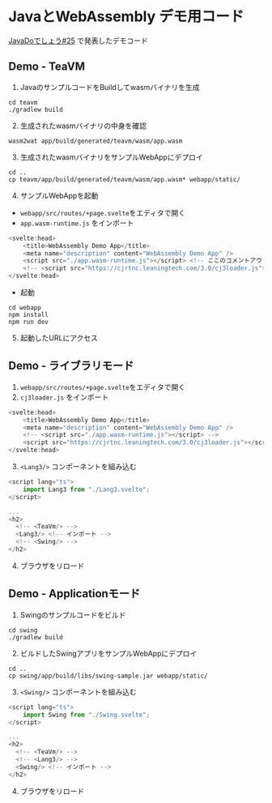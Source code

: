# JavaとWebAssembly デモ用コード

[JavaDoでしょう#25](https://javado.connpass.com/event/322518/) で発表したデモコード

## Demo - TeaVM

1. JavaのサンプルコードをBuildしてwasmバイナリを生成

```shell
cd teavm
./gradlew build
```

2. 生成されたwasmバイナリの中身を確認

```shell
wasm2wat app/build/generated/teavm/wasm/app.wasm
```

3. 生成されたwasmバイナリをサンプルWebAppにデプロイ

```shell
cd ..
cp teavm/app/build/generated/teavm/wasm/app.wasm* webapp/static/
```

4. サンプルWebAppを起動

- `webapp/src/routes/+page.svelte`をエディタで開く
- `app.wasm-runtime.js` をインポート

```js
<svelte:head>
	<title>WebAssembly Demo App</title>
	<meta name="description" content="WebAssembly Demo App" />
	<script src="./app.wasm-runtime.js"></script> <!-- ここのコメントアウトを外す -->
	<!-- <script src="https://cjrtnc.leaningtech.com/3.0/cj3loader.js"></script> -->
</svelte:head>
```

- 起動

```shell
cd webapp
npm install
npm run dev
```

5. 起動したURLにアクセス

## Demo - ライブラリモード

1. `webapp/src/routes/+page.svelte`をエディタで開く
2. `cj3loader.js` をインポート

```js
<svelte:head>
	<title>WebAssembly Demo App</title>
	<meta name="description" content="WebAssembly Demo App" />
	<!-- <script src="./app.wasm-runtime.js"></script> -->
	<script src="https://cjrtnc.leaningtech.com/3.0/cj3loader.js"></script> <!-- ここのコメントアウトを外す -->
</svelte:head>
```

3. `<Lang3/>` コンポーネントを組み込む

```js
<script lang="ts">
    import Lang3 from "./Lang3.svelte";
</script>

...
<h2>
  <!-- <TeaVm/> -->
  <Lang3/> <!-- インポート -->
  <!-- <Swing/> -->
</h2>

```

4. ブラウザをリロード

## Demo - Applicationモード

1. Swingのサンプルコードをビルド

```
cd swing
./gradlew build
```

2. ビルドしたSwingアプリをサンプルWebAppにデプロイ

```shell
cd ..
cp swing/app/build/libs/swing-sample.jar webapp/static/
```

3. `<Swing/>` コンポーネントを組み込む

```js
<script lang="ts">
    import Swing from "./Swing.svelte";
</script>

...
<h2>
  <!-- <TeaVm/> -->
  <!-- <Lang3/> -->
  <Swing/> <!-- インポート -->
</h2>

```

4. ブラウザをリロード

